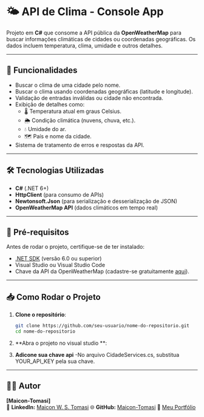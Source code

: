 # 🌤️ **API de Clima - Console App**

Projeto em **C#** que consome a API pública da **OpenWeatherMap** para buscar informações climáticas de cidades ou coordenadas geográficas. Os dados incluem temperatura, clima, umidade e outros detalhes.

---

## 🚀 **Funcionalidades**

- Buscar o clima de uma cidade pelo nome.
- Buscar o clima usando coordenadas geográficas (latitude e longitude).
- Validação de entradas inválidas ou cidade não encontrada.
- Exibição de detalhes como:
  - 🌡️ Temperatura atual em graus Celsius.
  - 🌦️ Condição climática (nuvens, chuva, etc.).
  - 💧 Umidade do ar.
  - 🗺️ País e nome da cidade.
- Sistema de tratamento de erros e respostas da API.

---

## 🛠️ **Tecnologias Utilizadas**

- **C#** (.NET 6+)
- **HttpClient** (para consumo de APIs)
- **Newtonsoft.Json** (para serialização e desserialização de JSON)
- **OpenWeatherMap API** (dados climáticos em tempo real)

---

## 🔧 **Pré-requisitos**

Antes de rodar o projeto, certifique-se de ter instalado:

- [.NET SDK](https://dotnet.microsoft.com/download) (versão 6.0 ou superior)
- Visual Studio ou Visual Studio Code
- Chave da API da OpenWeatherMap (cadastre-se gratuitamente [aqui](https://openweathermap.org/api)).

---

## 📥 **Como Rodar o Projeto**

1. **Clone o repositório**:
   ```bash
   git clone https://github.com/seu-usuario/nome-do-repositorio.git
   cd nome-do-repositorio
2. **Abra o projeto no visual studio **:

3. **Adicone sua chave api**
   -No arquivo CidadeServices.cs, substitua YOUR_API_KEY pela sua chave.

---

## 👨‍💻 **Autor**

**[Maicon-Tomasi]**  
🔗 **LinkedIn:** [Maicon W. S. Tomasi]([https://linkedin.com/in/seu-perfil](https://www.linkedin.com/in/maicon-wasmann-schuwartz-tomasi-a54646203/))    
🌐 **GitHub:** [Maicon-Tomasi](https://github.com/Maicon-Tomasi)
🔗 [Meu Portfólio](https://portfolio-maicontomasi.vercel.app/)


